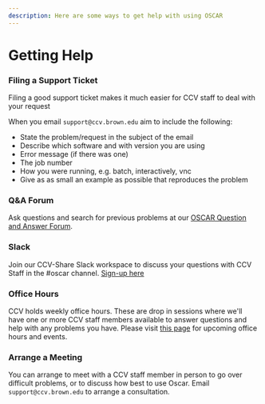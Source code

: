 ```yaml
---
description: Here are some ways to get help with using OSCAR
---
```


# Getting Help

### Filing a Support Ticket

Filing a good support ticket makes it much easier for CCV staff to deal with your request

When you email `support@ccv.brown.edu` aim to include the following:

* State the problem/request in the subject of the email
* Describe which software and with version you are using
* Error message (if there was one)
* The job number
* How you were running, e.g.  batch, interactively, vnc
* Give as as small an example as possible that reproduces the problem

### Q\&A Forum

Ask questions and search for previous problems at our [OSCAR Question and Answer Forum](https://github.com/brown-ccv/oscar-documentation/discussions/categories/q-a).

### Slack

Join our CCV-Share Slack workspace to discuss your questions with CCV Staff in the #oscar channel. [Sign-up here](https://ccv-share.slack.com)

### Office Hours

CCV holds weekly office hours. These are drop in sessions where we'll have one or more CCV staff members available to answer questions and help with any problems you have. Please visit [this page](https://events.brown.edu/ccv/all) for upcoming office hours and events.&#x20;

### Arrange a Meeting

You can arrange to meet with a CCV staff member in person to go over difficult problems, or to discuss how best to use Oscar. Email `support@ccv.brown.edu` to arrange a consultation.



